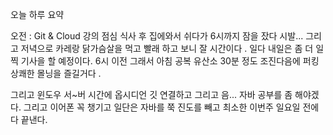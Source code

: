 오늘 하루 요약 


오전 : Git & Cloud 강의 
점심 식사 후 집에와서 쉬다가 6시까지 잠을 잤다 
시발...
그리고 저녁으로 카레랑 닭가슴살을 먹고 
빨래 하고 보니 잘 시간이다 . 
일다 내일은 좀 더 일찍 기사을 할 예정이다. 6시 이전 
그래서 아침 공복 유산소  30분 정도 조진다음에 
퍼킹 상쾌한 몰닝을 즐길거다 .



그리고 윈도우 서~버 시간에 옵시디언 깃 연결하고 그리고 
음... 자바 공부를 좀 해야겠다. 
그리고 이어폰 꼭 챙기고 
일단은 자바를 쭉 진도를 빼고 최소한 이번주 일요일 전에 다 끝낸다. 
